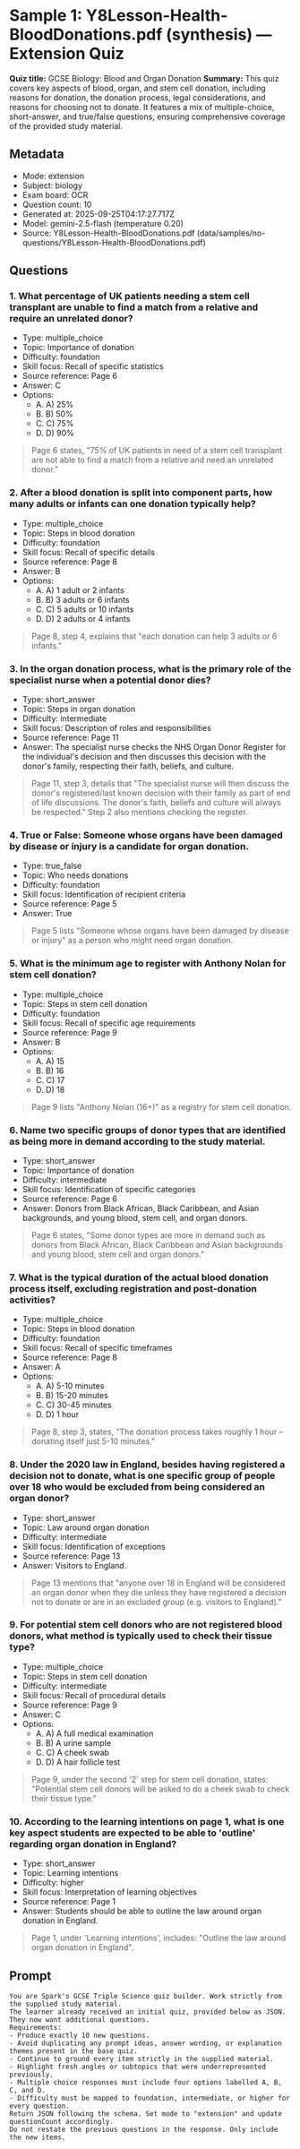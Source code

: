 # Sample 1: Y8Lesson-Health-BloodDonations.pdf (synthesis) — Extension Quiz

**Quiz title:** GCSE Biology: Blood and Organ Donation
**Summary:** This quiz covers key aspects of blood, organ, and stem cell donation, including reasons for donation, the donation process, legal considerations, and reasons for choosing not to donate. It features a mix of multiple-choice, short-answer, and true/false questions, ensuring comprehensive coverage of the provided study material.

## Metadata

- Mode: extension
- Subject: biology
- Exam board: OCR
- Question count: 10
- Generated at: 2025-09-25T04:17:27.717Z
- Model: gemini-2.5-flash (temperature 0.20)
- Source: Y8Lesson-Health-BloodDonations.pdf (data/samples/no-questions/Y8Lesson-Health-BloodDonations.pdf)

## Questions

### 1. What percentage of UK patients needing a stem cell transplant are unable to find a match from a relative and require an unrelated donor?

- Type: multiple_choice
- Topic: Importance of donation
- Difficulty: foundation
- Skill focus: Recall of specific statistics
- Source reference: Page 6
- Answer: C
- Options:
  - A. A) 25%
  - B. B) 50%
  - C. C) 75%
  - D. D) 90%

> Page 6 states, "75% of UK patients in need of a stem cell transplant are not able to find a match from a relative and need an unrelated donor."

### 2. After a blood donation is split into component parts, how many adults or infants can one donation typically help?

- Type: multiple_choice
- Topic: Steps in blood donation
- Difficulty: foundation
- Skill focus: Recall of specific details
- Source reference: Page 8
- Answer: B
- Options:
  - A. A) 1 adult or 2 infants
  - B. B) 3 adults or 6 infants
  - C. C) 5 adults or 10 infants
  - D. D) 2 adults or 4 infants

> Page 8, step 4, explains that "each donation can help 3 adults or 6 infants."

### 3. In the organ donation process, what is the primary role of the specialist nurse when a potential donor dies?

- Type: short_answer
- Topic: Steps in organ donation
- Difficulty: intermediate
- Skill focus: Description of roles and responsibilities
- Source reference: Page 11
- Answer: The specialist nurse checks the NHS Organ Donor Register for the individual's decision and then discusses this decision with the donor's family, respecting their faith, beliefs, and culture.

> Page 11, step 3, details that "The specialist nurse will then discuss the donor's registered/last known decision with their family as part of end of life discussions. The donor's faith, beliefs and culture will always be respected." Step 2 also mentions checking the register.

### 4. True or False: Someone whose organs have been damaged by disease or injury is a candidate for organ donation.

- Type: true_false
- Topic: Who needs donations
- Difficulty: foundation
- Skill focus: Identification of recipient criteria
- Source reference: Page 5
- Answer: True

> Page 5 lists "Someone whose organs have been damaged by disease or injury" as a person who might need organ donation.

### 5. What is the minimum age to register with Anthony Nolan for stem cell donation?

- Type: multiple_choice
- Topic: Steps in stem cell donation
- Difficulty: foundation
- Skill focus: Recall of specific age requirements
- Source reference: Page 9
- Answer: B
- Options:
  - A. A) 15
  - B. B) 16
  - C. C) 17
  - D. D) 18

> Page 9 lists "Anthony Nolan (16+)" as a registry for stem cell donation.

### 6. Name two specific groups of donor types that are identified as being more in demand according to the study material.

- Type: short_answer
- Topic: Importance of donation
- Difficulty: intermediate
- Skill focus: Identification of specific categories
- Source reference: Page 6
- Answer: Donors from Black African, Black Caribbean, and Asian backgrounds, and young blood, stem cell, and organ donors.

> Page 6 states, "Some donor types are more in demand such as donors from Black African, Black Caribbean and Asian backgrounds and young blood, stem cell and organ donors."

### 7. What is the typical duration of the actual blood donation process itself, excluding registration and post-donation activities?

- Type: multiple_choice
- Topic: Steps in blood donation
- Difficulty: foundation
- Skill focus: Recall of specific timeframes
- Source reference: Page 8
- Answer: A
- Options:
  - A. A) 5-10 minutes
  - B. B) 15-20 minutes
  - C. C) 30-45 minutes
  - D. D) 1 hour

> Page 8, step 3, states, "The donation process takes roughly 1 hour – donating itself just 5-10 minutes."

### 8. Under the 2020 law in England, besides having registered a decision not to donate, what is one specific group of people over 18 who would be excluded from being considered an organ donor?

- Type: short_answer
- Topic: Law around organ donation
- Difficulty: intermediate
- Skill focus: Identification of exceptions
- Source reference: Page 13
- Answer: Visitors to England.

> Page 13 mentions that "anyone over 18 in England will be considered an organ donor when they die unless they have registered a decision not to donate or are in an excluded group (e.g. visitors to England)."

### 9. For potential stem cell donors who are not registered blood donors, what method is typically used to check their tissue type?

- Type: multiple_choice
- Topic: Steps in stem cell donation
- Difficulty: intermediate
- Skill focus: Recall of procedural details
- Source reference: Page 9
- Answer: C
- Options:
  - A. A) A full medical examination
  - B. B) A urine sample
  - C. C) A cheek swab
  - D. D) A hair follicle test

> Page 9, under the second '2' step for stem cell donation, states: "Potential stem cell donors will be asked to do a cheek swab to check their tissue type."

### 10. According to the learning intentions on page 1, what is one key aspect students are expected to be able to 'outline' regarding organ donation in England?

- Type: short_answer
- Topic: Learning intentions
- Difficulty: higher
- Skill focus: Interpretation of learning objectives
- Source reference: Page 1
- Answer: Students should be able to outline the law around organ donation in England.

> Page 1, under 'Learning intentions', includes: "Outline the law around organ donation in England".

## Prompt

```
You are Spark's GCSE Triple Science quiz builder. Work strictly from the supplied study material.
The learner already received an initial quiz, provided below as JSON. They now want additional questions.
Requirements:
- Produce exactly 10 new questions.
- Avoid duplicating any prompt ideas, answer wording, or explanation themes present in the base quiz.
- Continue to ground every item strictly in the supplied material.
- Highlight fresh angles or subtopics that were underrepresented previously.
- Multiple choice responses must include four options labelled A, B, C, and D.
- Difficulty must be mapped to foundation, intermediate, or higher for every question.
Return JSON following the schema. Set mode to "extension" and update questionCount accordingly.
Do not restate the previous questions in the response. Only include the new items.
```
